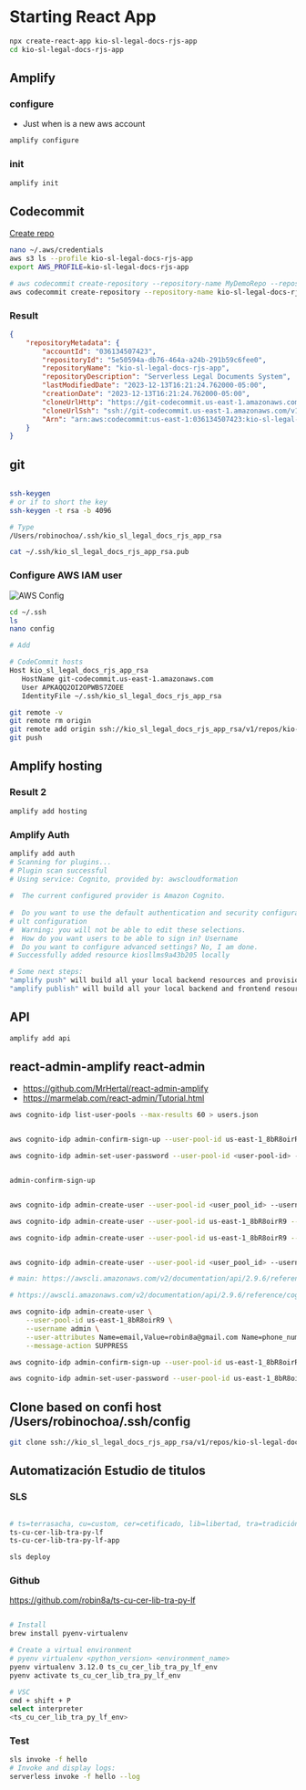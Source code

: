 # Starting React App

```sh
npx create-react-app kio-sl-legal-docs-rjs-app
cd kio-sl-legal-docs-rjs-app
```

## Amplify

### configure

- Just when is a new aws account

```sh
amplify configure
```

### init

```sh
amplify init
```

## Codecommit

[Create repo](https://docs.aws.amazon.com/cli/latest/reference/codecommit/create-repository.html)

```sh
nano ~/.aws/credentials
aws s3 ls --profile kio-sl-legal-docs-rjs-app
export AWS_PROFILE=kio-sl-legal-docs-rjs-app

# aws codecommit create-repository --repository-name MyDemoRepo --repository-description "My demonstration repository" --tags Team=Saanvi
aws codecommit create-repository --repository-name kio-sl-legal-docs-rjs-app --repository-description "Serverless Legal Documents System" --tags Team=kio --region us-east-1 

```

### Result

```json
{
    "repositoryMetadata": {
        "accountId": "036134507423",
        "repositoryId": "5e50594a-db76-464a-a24b-291b59c6fee0",
        "repositoryName": "kio-sl-legal-docs-rjs-app",
        "repositoryDescription": "Serverless Legal Documents System",
        "lastModifiedDate": "2023-12-13T16:21:24.762000-05:00",
        "creationDate": "2023-12-13T16:21:24.762000-05:00",
        "cloneUrlHttp": "https://git-codecommit.us-east-1.amazonaws.com/v1/repos/kio-sl-legal-docs-rjs-app",
        "cloneUrlSsh": "ssh://git-codecommit.us-east-1.amazonaws.com/v1/repos/kio-sl-legal-docs-rjs-app",
        "Arn": "arn:aws:codecommit:us-east-1:036134507423:kio-sl-legal-docs-rjs-app"
    }
}
```

## git

```sh

ssh-keygen
# or if to short the key
ssh-keygen -t rsa -b 4096

# Type
/Users/robinochoa/.ssh/kio_sl_legal_docs_rjs_app_rsa

cat ~/.ssh/kio_sl_legal_docs_rjs_app_rsa.pub

```

### Configure AWS IAM user

![AWS Config](_images/aws_iam_ssh_config.png)

```sh
cd ~/.ssh
ls
nano config

# Add

# CodeCommit hosts
Host kio_sl_legal_docs_rjs_app_rsa
   HostName git-codecommit.us-east-1.amazonaws.com
   User APKAQQ2OI2OPWBS7ZOEE
   IdentityFile ~/.ssh/kio_sl_legal_docs_rjs_app_rsa
```

```sh
git remote -v
git remote rm origin
git remote add origin ssh://kio_sl_legal_docs_rjs_app_rsa/v1/repos/kio-sl-legal-docs-rjs-app
git push
```

## Amplify hosting

### Result 2

```sh
amplify add hosting
```

### Amplify Auth

```sh
amplify add auth
# Scanning for plugins...
# Plugin scan successful
# Using service: Cognito, provided by: awscloudformation
 
#  The current configured provider is Amazon Cognito. 
 
#  Do you want to use the default authentication and security configuration? Defa
# ult configuration
#  Warning: you will not be able to edit these selections. 
#  How do you want users to be able to sign in? Username
#  Do you want to configure advanced settings? No, I am done.
# Successfully added resource kiosllms9a43b205 locally

# Some next steps:
"amplify push" will build all your local backend resources and provision it in the cloud
"amplify publish" will build all your local backend and frontend resources (if you have hosting category added) and provision it in the cloud
```

## API

```sh
amplify add api
```

## react-admin-amplify react-admin

- <https://github.com/MrHertal/react-admin-amplify>
- <https://marmelab.com/react-admin/Tutorial.html>

```sh
aws cognito-idp list-user-pools --max-results 60 > users.json


aws cognito-idp admin-confirm-sign-up --user-pool-id us-east-1_8bR8oirR9 --username legal_docs_admin

aws cognito-idp admin-set-user-password --user-pool-id <user-pool-id> --username <username> --password <temporary-password> --permanent false


admin-confirm-sign-up


aws cognito-idp admin-create-user --user-pool-id <user_pool_id> --username <username> --user-attributes Name=<user_name>,email=<user_email> --message-action SUPPRESS

aws cognito-idp admin-create-user --user-pool-id us-east-1_8bR8oirR9 --username legal_docs_admin --user-attributes Name=legal_docs_admin,email=robin8a@gmail.com --message-action SUPPRESS

aws cognito-idp admin-create-user --user-pool-id us-east-1_8bR8oirR9 --username admin --user-attributes Name=legal_docs_admin --message-action SUPPRESS


aws cognito-idp admin-create-user --user-pool-id <user_pool_id> --username <username> --user-attributes Name=<user_name>,email=<user_email> --message-action SUPPRESS

# main: https://awscli.amazonaws.com/v2/documentation/api/2.9.6/reference/cognito-idp/index.html#cli-aws-cognito-idp

# https://awscli.amazonaws.com/v2/documentation/api/2.9.6/reference/cognito-idp/admin-create-user.html

aws cognito-idp admin-create-user \
    --user-pool-id us-east-1_8bR8oirR9 \
    --username admin \
    --user-attributes Name=email,Value=robin8a@gmail.com Name=phone_number,Value="+573053216272" \
    --message-action SUPPRESS

aws cognito-idp admin-confirm-sign-up --user-pool-id us-east-1_8bR8oirR9 --username admin

aws cognito-idp admin-set-user-password --user-pool-id us-east-1_8bR8oirR9 --username admin --password <password> --permanent
```

## Clone based on confi host /Users/robinochoa/.ssh/config

```sh
git clone ssh://kio_sl_legal_docs_rjs_app_rsa/v1/repos/kio-sl-legal-docs-rjs-app
```

## Automatización Estudio de titulos

### SLS

```sh

# ts=terrasacha, cu=custom, cer=cetificado, lib=libertad, tra=tradición, py=python, lf=lambda-function
ts-cu-cer-lib-tra-py-lf
ts-cu-cer-lib-tra-py-lf-app

sls deploy
```

### Github

<https://github.com/robin8a/ts-cu-cer-lib-tra-py-lf>

```sh

# Install 
brew install pyenv-virtualenv

# Create a virtual environment
# pyenv virtualenv <python_version> <environment_name>
pyenv virtualenv 3.12.0 ts_cu_cer_lib_tra_py_lf_env
pyenv activate ts_cu_cer_lib_tra_py_lf_env

# VSC
cmd + shift + P 
select interpreter
<ts_cu_cer_lib_tra_py_lf_env>


```


### Test

```sh
sls invoke -f hello
# Invoke and display logs:
serverless invoke -f hello --log

```
